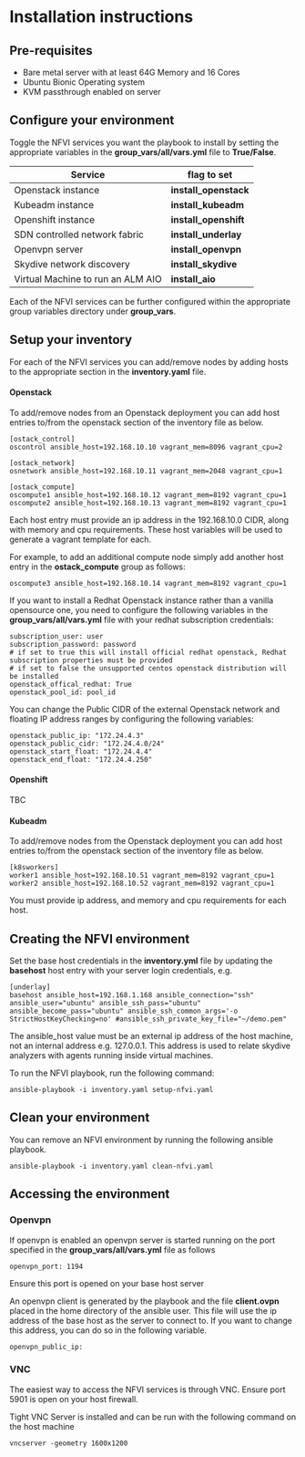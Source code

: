 # Installation instructions 

## Pre-requisites

* Bare metal server with at least 64G Memory and 16 Cores
* Ubuntu Bionic Operating system
* KVM passthrough enabled on server

## Configure your environment 

Toggle the NFVI services you want the playbook to install by setting the appropriate variables in the **group_vars/all/vars.yml** file to **True/False**.

| Service                   | flag to set                 | 
|---------------------------|-----------------------------|
| Openstack instance        | **install_openstack**       |
| Kubeadm instance          | **install_kubeadm**         |
| Openshift instance        | **install_openshift**       |
| SDN controlled network fabric | **install_underlay**    |
| Openvpn server            | **install_openvpn**         |
| Skydive network discovery | **install_skydive**         |
| Virtual Machine to run an ALM AIO | **install_aio**     |

Each of the NFVI services can be further configured within the appropriate group variables directory under **group_vars**.

## Setup your inventory

For each of the NFVI services you can add/remove nodes by adding hosts to the appropriate section in the **inventory.yaml** file. 

#### Openstack

To add/remove nodes from an Openstack deployment you can add host entries to/from the openstack section of the inventory file as below. 

```
[ostack_control]
oscontrol ansible_host=192.168.10.10 vagrant_mem=8096 vagrant_cpu=2

[ostack_network]
osnetwork ansible_host=192.168.10.11 vagrant_mem=2048 vagrant_cpu=1

[ostack_compute]
oscompute1 ansible_host=192.168.10.12 vagrant_mem=8192 vagrant_cpu=1
oscompute2 ansible_host=192.168.10.13 vagrant_mem=8192 vagrant_cpu=1
```

Each host entry must provide an ip address in the 192.168.10.0 CIDR, along with memory and cpu requirements. These host variables will be used to generate a vagrant template for each. 

For example, to add an additional compute node simply add another host entry in the **ostack_compute** group as follows:

```
oscompute3 ansible_host=192.168.10.14 vagrant_mem=8192 vagrant_cpu=1
```

If you want to install a Redhat Openstack instance rather than a vanilla opensource one, you need to configure the following variables in the **group_vars/all/vars.yml** file with your redhat subscription credentials:

```
subscription_user: user
subscription_password: password
# if set to true this will install official redhat openstack, Redhat subscription properties must be provided
# if set to false the unsupported centos openstack distribution will be installed
openstack_offical_redhat: True
openstack_pool_id: pool_id
```

You can change the Public CIDR of the external Openstack network and floating IP address ranges by configuring the following variables:

```
openstack_public_ip: "172.24.4.3"
openstack_public_cidr: "172.24.4.0/24"
openstack_start_float: "172.24.4.4"
openstack_end_float: "172.24.4.250"
```

#### Openshift

TBC

#### Kubeadm

To add/remove nodes from the Openstack deployment you can add host entries to/from the openstack section of the inventory file as below. 

```
[k8sworkers]
worker1 ansible_host=192.168.10.51 vagrant_mem=8192 vagrant_cpu=1
worker2 ansible_host=192.168.10.52 vagrant_mem=8192 vagrant_cpu=1
```

You must provide ip address, and memory and cpu requirements for each host.

## Creating the NFVI environment

Set the base host credentials in the **inventory.yml** file by updating the **basehost** host entry with your server login credentials, e.g.

```
[underlay]
basehost ansible_host=192.168.1.168 ansible_connection="ssh" ansible_user="ubuntu" ansible_ssh_pass="ubuntu" ansible_become_pass="ubuntu" ansible_ssh_common_args='-o StrictHostKeyChecking=no' #ansible_ssh_private_key_file="~/demo.pem"
```

The ansible_host value must be an external ip address of the host machine, not an internal address e.g. 127.0.0.1. This address is used to relate skydive analyzers with agents running inside virtual machines. 

To run the NFVI playbook, run the following command:
 
```
ansible-playbook -i inventory.yaml setup-nfvi.yaml
```

## Clean your environment

You can remove an NFVI environment by running the following ansible playbook. 

```
ansible-playbook -i inventory.yaml clean-nfvi.yaml
```

## Accessing the environment


### Openvpn

If openvpn is enabled an openvpn server is started running on the port specified in the **group_vars/all/vars.yml** file as follows

```
openvpn_port: 1194
```

Ensure this port is opened on your base host server

An openvpn client is generated by the playbook and the file **client.ovpn** placed in the home directory of the ansible user. This file will use the ip address of the base host as the server to connect to. If you want to change this address, you can do so in the following variable. 

```
openvpn_public_ip: 
```

### VNC

The easiest way to access the NFVI services is through VNC. Ensure port 5901 is open on your host firewall.

Tight VNC Server is installed and can be run with the following command on the host machine

```
vncserver -geometry 1600x1200
```

